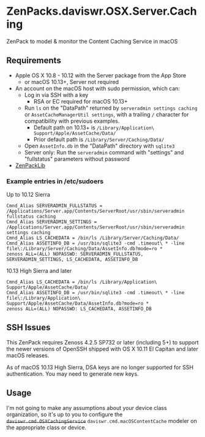 # ZenPacks.daviswr.OSX.Server.Caching

ZenPack to model & monitor the Content Caching Service in macOS

## Requirements

* Apple OS X 10.8 - 10.12 with the Server package from the App Store
  * or macOS 10.13+, Server not required
* An account on the macOS host with sudo permission, which can:
  * Log in via SSH with a key
    * RSA or EC required for macOS 10.13+
  * Run `ls` on the "DataPath" returned by `serveradmin settings caching` or `AssetCacheManagerUtil settings`, with a trailing `/` character for compatibility with previous examples.
    * Default path on 10.13+ is `/Library/Application\ Support/Apple/AssetCache/Data/`
    * Prior default path is `/Library/Server/Caching/Data/`
  * Open `AssetInfo.db` in the "DataPath" directory with `sqlite3`
  * Server only: Run the `serveradmin` command with "settings" and "fullstatus" parameters without password
* [ZenPackLib](https://help.zenoss.com/in/zenpack-catalog/open-source/zenpacklib)

### Example entries in /etc/sudoers

Up to 10.12 Sierra
```
Cmnd_Alias SERVERADMIN_FULLSTATUS = /Applications/Server.app/Contents/ServerRoot/usr/sbin/serveradmin fullstatus caching
Cmnd_Alias SERVERADMIN_SETTINGS = /Applications/Server.app/Contents/ServerRoot/usr/sbin/serveradmin settings caching
Cmnd_Alias LS_CACHEDATA = /bin/ls /Library/Server/Caching/Data/
Cmnd_Alias ASSETINFO_DB = /usr/bin/sqlite3 -cmd .timeout\ * -line file\:/Library/Server/Caching/Data/AssetInfo.db?mode=ro *
zenoss ALL=(ALL) NOPASSWD: SERVERADMIN_FULLSTATUS, SERVERADMIN_SETTINGS, LS_CACHEDATA, ASSETINFO_DB
```

10.13 High Sierra and later
```
Cmnd_Alias LS_CACHEDATA = /bin/ls /Library/Application\ Support/Apple/AssetCache/Data/
Cmnd_Alias ASSETINFO_DB = /usr/bin/sqlite3 -cmd .timeout\ * -line file\:/Library/Application\ Support/Apple/AssetCache/Data/AssetInfo.db?mode=ro *
zenoss ALL=(ALL) NOPASSWD: LS_CACHEDATA, ASSETINFO_DB
```

## SSH Issues

This ZenPack requires Zenoss 4.2.5 SP732 or later (including 5+) to support the newer versions of OpenSSH shipped with OS X 10.11 El Capitan and later macOS releases.

As of macOS 10.13 High Sierra, DSA keys are no longer supported for SSH authentication. You may need to generate new keys.

## Usage

I'm not going to make any assumptions about your device class organization, so it's up to you to configure the ~~`daviswr.cmd.OSXCachingService`~~ `daviswr.cmd.macOSContentCache` modeler on the appropriate class or device.
